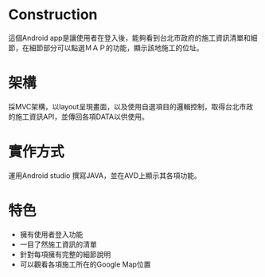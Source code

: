 # Construction
  這個Android app是讓使用者在登入後，能夠看到台北市政府的施工資訊清單和細節，在細節部分可以點選ＭＡＰ的功能，顯示該地施工的位址。
# 架構
  採MVC架構，以layout呈現畫面，以及使用自選項目的邏輯控制，取得台北市政的施工資訊API，並傳回各項DATA以供使用。
  
#  實作方式
   運用Android studio 撰寫JAVA，並在AVD上顯示其各項功能。
# 特色
  - 擁有使用者登入功能
  - 一目了然施工資訊的清單
  - 針對每項擁有完整的細節說明
  - 可以觀看各項施工所在的Google Map位置
